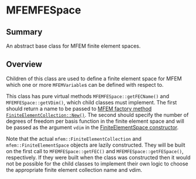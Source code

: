 # MFEMFESpace

## Summary

An abstract base class for MFEM finite element spaces.

## Overview

Children of this class are used to define a finite element space for
MFEM which one or more `MFEMVariable`s can be defined with respect to.

This class has pure virtual methods `MFEMFESpace::getFECName()` and
`MFEMFESpace::getVDim()`, which child classes must implement. The
first should return a name to be passed to [MFEM factory method
`FiniteElementCollection::New()`](https://docs.mfem.org/html/classmfem_1_1FiniteElementCollection.html#a15fcfa553d4949eb08f9926ac74d1e80).
The second should specify the number of degrees of freedom per basis
function in the finite element space and will be passed as the
argument `vdim` in the [FiniteElementSpace
constructor](https://docs.mfem.org/html/classmfem_1_1FiniteElementSpace.html#ab27f0e0f58113cbdb287c3128773a11d).

Note that the actual `mfem::FiniteElementCollection` and
`mfem::FiniteElementSpace` objects are lazily constructed. They will
be built on the first call to `MFEMFESpace::getFEC()` and
`MFEMFESpace::getFESpace()`, respectively. If they
were built when the class was constructed then it would not be
possible for the child classes to implement their own logic to choose
the appropriate finite element collection name and vdim.
